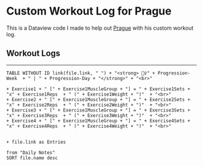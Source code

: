 # Custom Workout Log for Prague

This is a Dataview code I made to help out [Prague](https://thebuccaneersbounty.wordpress.com/2022/01/05/how-i-use-the-daily-notes-plugin-a-comprehensive-guide/#comment-34) with his custom workout log.

## Workout Logs
---

```dataview
TABLE WITHOUT ID link(file.link, " ") + "<strong> 🏋️‍♀️" + Progression-Week  + " | " + Progression-Day + "</strong>" + "<br>" 

+ Exercise1 + " [" + Exercise1MuscleGroup + "] = " + Exercise1Sets + "x" + Exercise1Reps  + " (" + Exercise1Weight + ")"  + "<br>" 
+ Exercise2 + " [" + Exercise1MuscleGroup + "] = " + Exercise2Sets + "x" + Exercise2Reps  + " (" + Exercise2Weight + ")"  + "<br>" 
+ Exercise3 + " [" + Exercise1MuscleGroup + "] = " + Exercise3Sets + "x" + Exercise3Reps  + " (" + Exercise3Weight + ")"  + "<br>" 
+ Exercise4 + " [" + Exercise1MuscleGroup + "] = " + Exercise4Sets + "x" + Exercise4Reps  + " (" + Exercise4Weight + ")"  + "<br>" 


+ file.link as Entries

from "Daily Notes"
SORT file.name desc
```